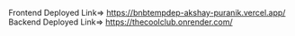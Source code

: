 Frontend Deployed Link=> https://bnbtempdep-akshay-puranik.vercel.app/
Backend Deployed Link=> https://thecoolclub.onrender.com/
